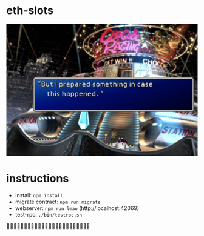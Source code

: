 # eth-slots

![that winning feeling...](golden-saucer.png)

# instructions

* install: `npm install`
* migrate contract: `npm run migrate`
* webserver: `npm run lmao` (http://localhost:42069)
* test-rpc: `./bin/testrpc.sh`

:cherries::100::gem::cherries::100::gem::cherries::100::gem::cherries::100::gem::cherries::100::gem::cherries::100::gem::cherries::100::gem::cherries::100::gem:
